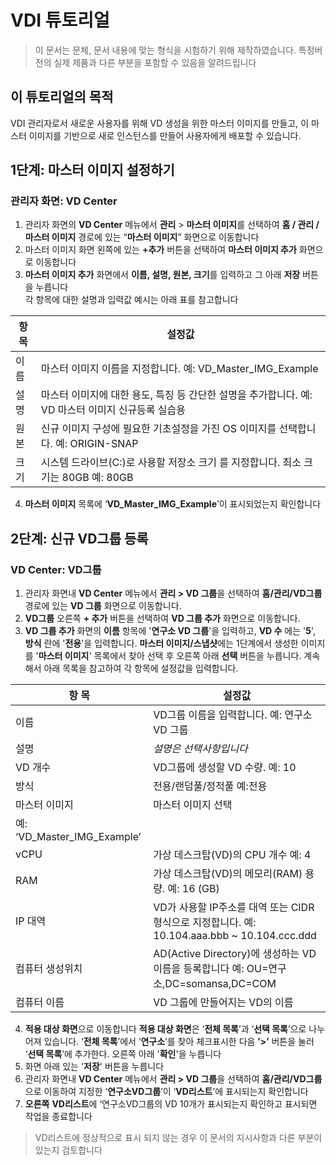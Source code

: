 # VDI 튜토리얼

> 이 문서는 문체, 문서 내용에 맞는 형식을 시험하기 위해 제작하였습니다. 특정버전의 실제 제품과 다른 부분을 포함할 수 있음을 알려드립니다 
  
## 이 튜토리얼의 목적

VDI 관리자로서 새로운 사용자를 위해 VD 생성을 위한 마스터 이미지를 만들고, 이 마스터 이미지를 기반으로 새로 인스턴스를 만들어 사용자에게 배포할 수 있습니다. 

## 1단계: 마스터 이미지 설정하기

### 관리자 화면: VD Center

1. 관리자 화면의 **VD Center** 메뉴에서 **관리** > **마스터 이미지**를 선택하여 **홈 / 관리 / 마스터 이미지** 경로에 있는 “**마스터 이미지**” 화면으로 이동합니다
2. 마스터 이미지 화면 왼쪽에 있는 **+추가** 버튼을 선택하여 **마스터 이미지 추가** 화면으로 이동합니다
3. **마스터 이미지 추가** 화면에서 **이름, 설명, 원본, 크기**를 입력하고 그 아래 **저장** 버튼을 누릅니다  
각 항목에 대한 설명과 입력값 예시는 아래 표를 참고합니다 

| 항 목 | 설정값 |
| --- | --- |
| 이름 | 마스터 이미지 이름을 지정합니다. 예: VD_Master_IMG_Example |
| 설명 | 마스터 이미지에 대한 용도, 특징 등 간단한 설명을 추가합니다. 예: VD 마스터 이미지 신규등록 실습용 |
| 원본 | 신규 이미지 구성에 필요한 기초설정을 가진 OS 이미지를 선택합니다. 예: ORIGIN-SNAP |
| 크기 | 시스템 드라이브(C:)로 사용할 저장소 크기 를 지정합니다. 최소 크기는 80GB 예: 80GB |
4. **마스터 이미지** 목록에 ‘**VD_Master_IMG_Example**’이 표시되었는지 확인합니다

## **2단계: 신규 VD그룹 등록**
### VD Center: VD그룹
1. 관리자 화면내 **VD Center** 메뉴에서 **관리 > VD 그룹**을 선택하여 **홈/관리/VD그룹** 경로에 있는 **VD 그룹** 화면으로 이동합니다.
2. **VD그룹** 오른쪽 **+ 추가** 버튼을 선택하여 **VD 그룹 추가** 화면으로 이동합니다.
3. **VD 그룹 추가** 화면의 **이름** 항목에 '**연구소 VD 그룹**'을 입력하고, **VD 수** 에는 '**5**', **방식** 란에 '**전용**'을 입력합니다. **마스터 이미지/스냅샷**에는 1단계에서 생성한 이미지를 '**마스터 이미지**' 목록에서 찾아 선택 후 오른쪽 아래 **선택** 버튼을 누릅니다. 
계속해서 아래 목록을 참고하여 각 항목에 설정값을 입력합니다.

| 항 목 | 설정값 |
| --- | --- |
| 이름 | VD그룹 이름을 입력합니다. 예: 연구소 VD 그룹 |
| 설명 | *설명은 선택사항입니다* |
| VD 개수 | VD그룹에 생성할 VD 수량. 예: 10 |
| 방식 | 전용/랜덤풀/정적풀 예:전용 |
| 마스터 이미지 | 마스터 이미지 선택   
예: ‘VD_Master_IMG_Example’ |
| vCPU | 가상 데스크탑(VD)의 CPU 개수 예: 4 |
| RAM | 가상 데스크탑(VD)의 메모리(RAM) 용량. 예: 16 (GB) |
| IP 대역 | VD가 사용할 IP주소를 대역 또는 CIDR형식으로 지정합니다. 예: 10.104.aaa.bbb ~ 10.104.ccc.ddd |
| 컴퓨터 생성위치 | AD(Active Directory)에 생성하는 VD이름을 등록합니다 예: OU=연구소,DC=somansa,DC=COM |
| 컴퓨터 이름 | VD 그룹에 만들어지는 VD의 이름 |

4. **적용 대상 화면**으로 이동합니다 
**적용 대상 화면**은 ‘**전체 목록**’과 ‘**선택 목록**’으로 나누어져 있습니다. ‘**전체 목록**’에서 ‘**연구소**’를 찾아 체크표시한 다음 **’>’** 버튼을 눌러 ‘**선택 목록**’에 추가한다. 오른쪽 아래 '**확인**'을 누릅니다
5. 화면 아래 있는 '**저장**' 버튼을 누릅니다
6. 관리자 화면내 **VD Center** 메뉴에서 **관리 > VD 그룹**을 선택하여 **홈/관리/VD그룹** 으로 이동하여 지정한 ‘**연구소VD그룹**’이 ‘**VD리스트**’에 표시되는지 확인합니다
7. **오른쪽** **VD리스트**에 ‘연구소VD그룹의 VD 10개가 표시되는지 확인하고 표시되면 작업을 종료합니다
> VD리스트에 정상적으로 표시 되지 않는 경우 이 문서의 지시사항과 다른 부분이 있는지 검토합니다 
